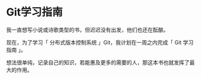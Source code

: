 # Git学习指南

我一直想写小说或诗歌类型的书，但迟迟没有出发，他们也还在酝酿。

现在，为了学习「 分布式版本控制系统 」Git，我计划在一周之内完成「 Git 学习指南 」。

想法很单纯，记录自己的知识，若能惠及更多的需要的人，那这本书也就发挥了最大的作用。

